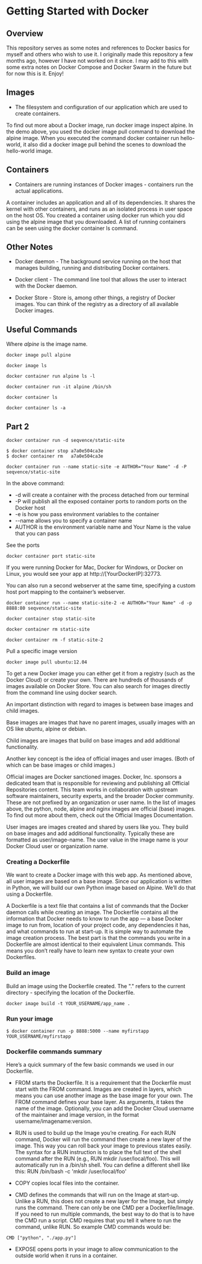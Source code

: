 # Getting Started with Docker

## Overview

This repository serves as some notes and references to Docker basics for myself and others who wish to use it. I originally made this repository a few months ago, however I have not worked on it since. I may add to this with some extra notes on Docker Compose and Docker Swarm in the future but for now this is it. Enjoy! 

## Images

- The filesystem and configuration of our application which are used to create containers.

To find out more about a Docker image, run docker image inspect alpine. In the demo above, you used the docker image
pull command to download the alpine image. When you executed the command docker container run hello-world, it also did a
docker image pull behind the scenes to download the hello-world image.

## Containers

- Containers are running instances of Docker images - containers run the actual applications.

A container includes an application and all of its dependencies. It shares the kernel with other containers, and runs as
an isolated process in user space on the host OS. You created a container using docker run which you did using the
alpine image that you downloaded. A list of running containers can be seen using the docker container ls command.

## Other Notes

- Docker daemon - The background service running on the host that manages building, running and distributing Docker
  containers.

- Docker client - The command line tool that allows the user to interact with the Docker daemon.

- Docker Store - Store is, among other things, a registry of Docker images. You can think of the registry as a directory
of all available Docker images.

## Useful Commands

Where *alpine* is the image name.

```
docker image pull alpine
```

```
docker image ls
```

```
docker container run alpine ls -l
```

```
docker container run -it alpine /bin/sh
```

```
docker container ls
```

```
docker container ls -a
```

## Part 2

```
docker container run -d seqvence/static-site
```

```
$ docker container stop a7a0e504ca3e
$ docker container rm   a7a0e504ca3e
```

```
docker container run --name static-site -e AUTHOR="Your Name" -d -P seqvence/static-site
```

In the above command:

- -d will create a container with the process detached from our terminal
- -P will publish all the exposed container ports to random ports on the Docker host
- -e is how you pass environment variables to the container
- --name allows you to specify a container name
- AUTHOR is the environment variable name and Your Name is the value that you can pass

See the ports

```
docker container port static-site
```

If you were running Docker for Mac, Docker for Windows, or Docker on Linux, you would see your app at
http://[YourDockerIP]:32773.

You can also run a second webserver at the same time, specifying a custom host port mapping to the container’s
webserver.

```
docker container run --name static-site-2 -e AUTHOR="Your Name" -d -p 8888:80 seqvence/static-site
```

```
docker container stop static-site
```

```
docker container rm static-site
```

```
docker container rm -f static-site-2
```

Pull a specific image version

```
docker image pull ubuntu:12.04
```

To get a new Docker image you can either get it from a registry (such as the Docker Cloud) or create your own. There are
hundreds of thousands of images available on Docker Store. You can also search for images directly from the command line
using docker search.

An important distinction with regard to images is between base images and child images.

Base images are images that have no parent images, usually images with an OS like ubuntu, alpine or debian.

Child images are images that build on base images and add additional functionality.

Another key concept is the idea of official images and user images. (Both of which can be base images or child images.)

Official images are Docker sanctioned images. Docker, Inc. sponsors a dedicated team that is responsible for reviewing
and publishing all Official Repositories content. This team works in collaboration with upstream software maintainers,
security experts, and the broader Docker community. These are not prefixed by an organization or user name. In the list
of images above, the python, node, alpine and nginx images are official (base) images. To find out more about them,
check out the Official Images Documentation.

User images are images created and shared by users like you. They build on base images and add additional functionality.
Typically these are formatted as user/image-name. The user value in the image name is your Docker Cloud user or
organization name.

### Creating a Dockerfile

We want to create a Docker image with this web app. As mentioned above, all user images are based on a base image. Since
our application is written in Python, we will build our own Python image based on Alpine. We’ll do that using a
Dockerfile.

A Dockerfile is a text file that contains a list of commands that the Docker daemon calls while creating an image. The
Dockerfile contains all the information that Docker needs to know to run the app — a base Docker image to run from,
location of your project code, any dependencies it has, and what commands to run at start-up. It is simple way to
automate the image creation process. The best part is that the commands you write in a Dockerfile are almost identical
to their equivalent Linux commands. This means you don’t really have to learn new syntax to create your own Dockerfiles.

### Build an image

Build an image using the Dockerfile created. The "." refers to the current directory - specifying the location of the
Dockerfile.

```
docker image build -t YOUR_USERNAME/app_name .
```

### Run your image

```
$ docker container run -p 8888:5000 --name myfirstapp YOUR_USERNAME/myfirstapp
```

### Dockerfile commands summary
Here’s a quick summary of the few basic commands we used in our Dockerfile.

- FROM starts the Dockerfile. It is a requirement that the Dockerfile must start with the FROM command. Images are created
in layers, which means you can use another image as the base image for your own. The FROM command defines your base
layer. As arguments, it takes the name of the image. Optionally, you can add the Docker Cloud username of the maintainer
and image version, in the format username/imagename:version.

- RUN is used to build up the Image you’re creating. For each RUN command, Docker will run the command then create a new
layer of the image. This way you can roll back your image to previous states easily. The syntax for a RUN instruction is
to place the full text of the shell command after the RUN (e.g., RUN mkdir /user/local/foo). This will automatically run
in a /bin/sh shell. You can define a different shell like this: RUN /bin/bash -c 'mkdir /user/local/foo'

- COPY copies local files into the container.

- CMD defines the commands that will run on the Image at start-up. Unlike a RUN, this does not create a new layer for the
Image, but simply runs the command. There can only be one CMD per a Dockerfile/Image. If you need to run multiple
commands, the best way to do that is to have the CMD run a script. CMD requires that you tell it where to run the
command, unlike RUN. So example CMD commands would be:

```
CMD ["python", "./app.py"]
```

- EXPOSE opens ports in your image to allow communication to the outside world when it runs in a container.
